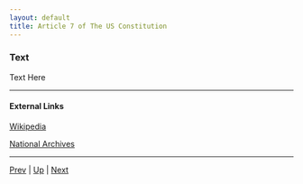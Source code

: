 ```yaml
---
layout: default
title: Article 7 of The US Constitution
---
```


### Text
Text Here

---
#### External Links
[Wikipedia]()

[National Archives]()

---

[Prev](article_6.md) | [Up](README.md) | [Next](bill_of_rights.md)
